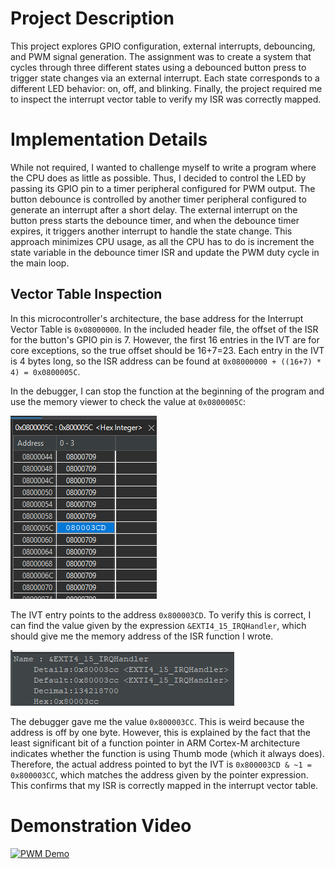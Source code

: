 # Project Description
This project explores GPIO configuration, external interrupts, debouncing, and PWM signal generation. The assignment was to create a system that cycles through three different states using a debounced button press to trigger state changes via an external interrupt. Each state corresponds to a different LED behavior: on, off, and blinking. Finally, the project required me to inspect the interrupt vector table to verify my ISR was correctly mapped.
# Implementation Details
While not required, I wanted to challenge myself to write a program where the CPU does as little as possible. Thus, I decided to control the LED by passing its GPIO pin to a timer peripheral configured for PWM output. The button debounce is controlled by another timer peripheral configured to generate an interrupt after a short delay. The external interrupt on the button press starts the debounce timer, and when the debounce timer expires, it triggers another interrupt to handle the state change. This approach minimizes CPU usage, as all the CPU has to do is increment the state variable in the debounce timer ISR and update the PWM duty cycle in the main loop.

## Vector Table Inspection
In this microcontroller's architecture, the base address for the Interrupt Vector Table is `0x08000000`. In the included header file, the offset of the ISR for the button's GPIO pin is 7. However, the first 16 entries in the IVT are for core exceptions, so the true offset should be 16+7=23. Each entry in the IVT is 4 bytes long, so the ISR address can be found at `0x08000000 + ((16+7) * 4) = 0x0800005C`. 

In the debugger, I can stop the function at the beginning of the program and use the memory viewer to check the value at `0x0800005C`:

![ivt_check](./mem.png)

The IVT entry points to the address `0x800003CD`. To verify this is correct, I can find the value given by the expression `&EXTI4_15_IRQHandler`, which should give me the memory address of the ISR function I wrote.

![pointer_check](./ptr.png)

The debugger gave me the value `0x800003CC`. This is weird because the address is off by one byte. However, this is explained by the fact that the least significant bit of a function pointer in ARM Cortex-M architecture indicates whether the function is using Thumb mode (which it always does). Therefore, the actual address pointed to byt the IVT is `0x800003CD & ~1 = 0x800003CC`, which matches the address given by the pointer expression. This confirms that my ISR is correctly mapped in the interrupt vector table.

# Demonstration Video
[![PWM Demo](https://img.youtube.com/vi/RPwvG5fCmM4/hqdefault.jpg)](https://www.youtube.com/shorts/RPwvG5fCmM4)